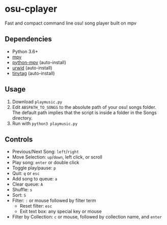 # osu-cplayer
Fast and compact command line osu! song player built on mpv

## Dependencies
+ Python 3.6+
+ [mpv](https://mpv.io/installation/)
+ [python-mpv](https://github.com/jaseg/python-mpv) (auto-install)
+ [urwid](https://github.com/urwid/urwid/wiki/Installation-instructions) (auto-install)
+ [tinytag](https://github.com/devsnd/tinytag) (auto-install)

## Usage
1. Download `playmusic.py`
2. Edit `ABSPATH_TO_SONGS` to the absolute path of your osu! songs folder. The default path implies that the script is inside a folder in the Songs directory.
3. Run with `python3 playmusic.py`

## Controls
+ Previous/Next Song: `left`/`right`
+ Move Selection: `up`/`down`, left click, or scroll
+ Play song: `enter` or double click
+ Toggle play/pause: `p`
+ Quit: `q` or `esc`
+ Add song to queue: `a`
+ Clear queue: `A`
+ Shuffle: `s`
+ Sort: `S`
+ Filter: `:` or mouse followed by filter term
	+ Reset filter: `esc`
	+ Exit text box: any special key or mouse
+ Filter by Collection: `c` or mouse, followed by collection name, and `enter`
